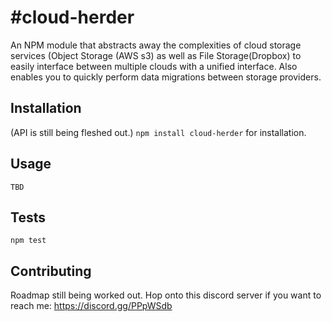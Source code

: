 #cloud-herder
=========

An NPM module that abstracts away the complexities of cloud storage services
(Object Storage (AWS s3) as well as File Storage(Dropbox) to easily interface between multiple clouds with a unified
interface. Also enables you to quickly perform data migrations between storage providers.

## Installation

  (API is still being fleshed out.)
  `npm install cloud-herder` for installation.


## Usage

    TBD


## Tests

  `npm test`

## Contributing

Roadmap still being worked out. Hop onto this discord server if you want to reach me: https://discord.gg/PPpWSdb